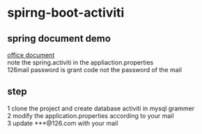 # spirng-boot-activiti 

## spring document demo  
[office document](https://spring.io/blog/2015/03/08/getting-started-with-activiti-and-spring-boot)  
note the spring.activiti in the appliaction.properties  
126mail password is grant code not the password of the mail  

## step    
1 clone the project and create database activiti in mysql grammer    
2 modify the application.properties according to your mail  
3 update ***@126.com with your mail
